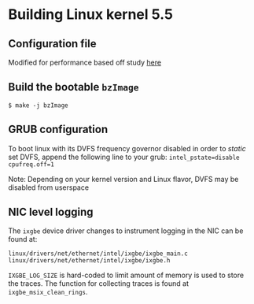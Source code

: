 # Building Linux kernel 5.5

## Configuration file
Modified for performance based off study [here](https://github.com/LinuxPerfStudy/LEBench)

## Build the bootable `bzImage`
`
$ make -j bzImage
`
## GRUB configuration
To boot linux with its DVFS frequency governor disabled in order to *static* set DVFS, append the following line to your grub: `intel_pstate=disable cpufreq.off=1`

Note: Depending on your kernel version and Linux flavor, DVFS may be disabled from userspace

## NIC level logging
The `ixgbe` device driver changes to instrument logging in the NIC can be found at:
```
linux/drivers/net/ethernet/intel/ixgbe/ixgbe_main.c
linux/drivers/net/ethernet/intel/ixgbe/ixgbe.h
```

`IXGBE_LOG_SIZE` is hard-coded to limit amount of memory is used to store the traces. The function for collecting traces is found at `ixgbe_msix_clean_rings`.

